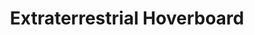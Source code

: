 ---
layout: prompt
type: flux
title: Extraterrestrial Hoverboard
badge_main: Flux Prompt
canva_page: 8
trigger_field:
  id: trigger-word-input
  label: Trigger Word
  placeholder: "give your trigger word"
  default: "your trigger word"
  copy_label: Copy Prompt
  token: "your-trigger-word"
prompt: |
    your-trigger-word, wearing a fitted dark blue T-shirt, steps onto a hovering magenta-translucent alien chariot in the heart of a lush, indigo-drenched rainforest. The vehicle, shaped like a smooth crystalline arc with no visible engines, emits soft pulses of violet light along its underbelly. As soon as he makes contact, the chariot responds by rising a few inches, surrounded by floating glyphs and softly resonating tones. His face lights up with joy and amazement, visible for a moment as the vehicle tilts upward and zips into the violet sky, vanishing between glowing canopy layers with seamless, non-terrestrial motion. Rainforest mist swirls in his wake, and the entire environment radiates a hyper-real, saturated sci-fi palette of teal, indigo, and magenta.
---